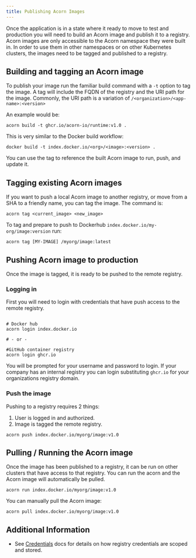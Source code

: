 ```yaml
---
title: Publishing Acorn Images
---
```


Once the application is in a state where it ready to move to test and production you will need to build an Acorn image and publish it to a registry. Acorn images are only accessible to the Acorn namespace they were built in. In order to use them in other namespaces or on other Kubernetes clusters, the images need to be tagged and published to a registry.

## Building and tagging an Acorn image

To publish your image run the familiar build command with a `-t` option to tag the image. A tag will include the FQDN of the registry and the URI path for the image. Commonly, the URI path is a variation of `/<organization>/<app-name>:<version>`

An example would be:

```shell
acorn build -t ghcr.io/acorn-io/runtime:v1.0 .
```

This is very similar to the Docker build workflow:

```shell
docker build -t index.docker.io/<org>/<image>:<version> .
```

You can use the tag to reference the built Acorn image to run, push, and update it.

## Tagging existing Acorn images

If you want to push a local Acorn image to another registry, or move from a SHA to a friendly name, you can tag the image. The command is:

```shell
acorn tag <current_image> <new_image>
```

To tag and prepare to push to Dockerhub `index.docker.io/my-org/image:version` run:

```shell
acorn tag [MY-IMAGE] /myorg/image:latest
```

## Pushing Acorn image to production

Once the image is tagged, it is ready to be pushed to the remote registry.

### Logging in

First you will need to login with credentials that have push access to the remote registry.

```shell

# Docker hub
acorn login index.docker.io

# - or -

#GitHub container registry
acorn login ghcr.io
```

You will be prompted for your username and password to login. If your company has an internal registry you can login substituting `ghcr.io` for your organizations registry domain.

### Push the image

Pushing to a registry requires 2 things:

1. User is logged in and authorized.
1. Image is tagged  the remote registry.

```shell
acorn push index.docker.io/myorg/image:v1.0
```

## Pulling / Running the Acorn image

Once the image has been published to a registry, it can be run on other clusters that have access to that registry. You can run the acorn and the Acorn image will automatically be pulled.

```shell
acorn run index.docker.io/myorg/image:v1.0
```

You can manually pull the Acorn image:

```shell
acorn pull index.docker.io/myorg/image:v1.0
```

## Additional Information

* See [Credentials](60-architecture/02-security-considerations.md) docs for details on how registry credentials are scoped and stored.
